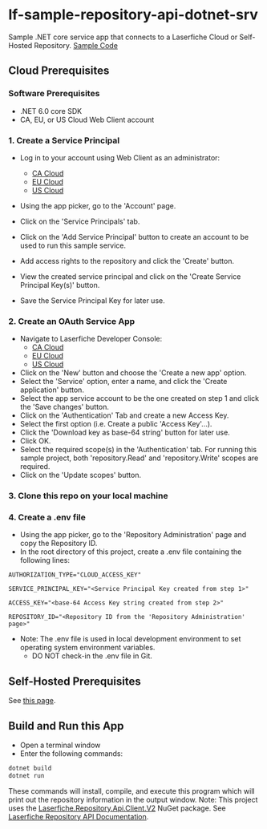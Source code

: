 # lf-sample-repository-api-dotnet-srv

Sample .NET core service app that connects to a Laserfiche Cloud or Self-Hosted Repository.
[Sample Code](./Program.cs)

## Cloud Prerequisites

### Software Prerequisites

- .NET 6.0 core SDK
- CA, EU, or US Cloud Web Client account

### 1. Create a Service Principal

- Log in to your account using Web Client as an administrator:

  - [CA Cloud](https://app.laserfiche.ca/laserfiche)
  - [EU Cloud](https://app.eu.laserfiche.com/laserfiche)
  - [US Cloud](https://app.laserfiche.com/laserfiche)

- Using the app picker, go to the 'Account' page.
- Click on the 'Service Principals' tab.
- Click on the 'Add Service Principal' button to create an account to be used to run this sample service.
- Add access rights to the repository and click the 'Create' button.
- View the created service principal and click on the 'Create Service Principal Key(s)' button.
- Save the Service Principal Key for later use.

### 2. Create an OAuth Service App

- Navigate to Laserfiche Developer Console:
  - [CA Cloud](https://app.laserfiche.ca/devconsole/)
  - [EU Cloud](https://app.eu.laserfiche.com/devconsole/)
  - [US Cloud](https://app.laserfiche.com/devconsole/)
- Click on the 'New' button and choose the 'Create a new app' option.
- Select the 'Service' option, enter a name, and click the 'Create application' button.
- Select the app service account to be the one created on step 1 and click the 'Save changes' button.
- Click on the 'Authentication' Tab and create a new Access Key.
- Select the first option (i.e. Create a public 'Access Key'...).
- Click the 'Download key as base-64 string' button for later use.
- Click OK.
- Select the required scope(s) in the 'Authentication' tab. For running this sample project, both 'repository.Read' and 'repository.Write' scopes are required.
- Click on the 'Update scopes' button.

### 3. Clone this repo on your local machine

### 4. Create a .env file

- Using the app picker, go to the 'Repository Administration' page and copy the Repository ID.
- In the root directory of this project, create a .env file containing the following lines:
```
AUTHORIZATION_TYPE="CLOUD_ACCESS_KEY" 

SERVICE_PRINCIPAL_KEY="<Service Principal Key created from step 1>"

ACCESS_KEY="<base-64 Access Key string created from step 2>"

REPOSITORY_ID="<Repository ID from the 'Repository Administration' page>"
```
- Note: The .env file is used in local development environment to set operating system environment variables.
  - DO NOT check-in the .env file in Git.

## Self-Hosted Prerequisites

See [this page](https://github.com/Laserfiche/lf-sample-repository-api-dotnet-srv/tree/v1#self-hosted-prerequisites).

## Build and Run this App

- Open a terminal window
- Enter the following commands:

```csharp
dotnet build
dotnet run
```

These commands will install, compile, and execute this program which will print out the repository information in the output window.
Note: This project uses the [Laserfiche.Repository.Api.Client.V2](https://www.nuget.org/packages/Laserfiche.Repository.Api.Client.V2) NuGet package. See [Laserfiche Repository API Documentation](https://developer.laserfiche.com/libraries.html).
